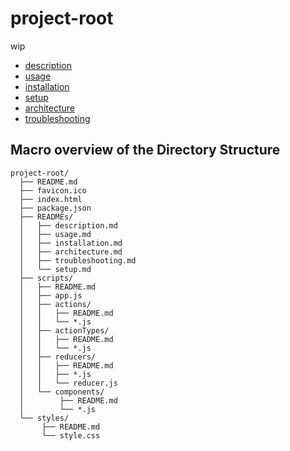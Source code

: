 # project-root
 wip

- [description](https://github.com/seandinwiddie/project-root/READMEs/description.md)
- [usage](https://github.com/seandinwiddie/project-root/READMEs/usage.md)
- [installation](https://github.com/seandinwiddie/project-root/READMEs/installation.md)
- [setup](https://github.com/seandinwiddie/project-root/READMEs/setup.md)
- [architecture](https://github.com/seandinwiddie/project-root/READMEs/architecture.md)
- [troubleshooting](https://github.com/seandinwiddie/project-root/READMEs/troubleshooting.md)



## Macro overview of the Directory Structure
```
project-root/
  ├── README.md
  ├── favicon.ico
  ├── index.html
  ├── package.json
  ├── READMEs/
  │   ├── description.md
  │   ├── usage.md
  │   ├── installation.md
  │   ├── architecture.md
  │   ├── troubleshooting.md
  │   └── setup.md
  ├── scripts/
  │   ├── README.md
  │   ├── app.js
  │   ├── actions/
  │   │   ├── README.md
  │   │   └── *.js
  │   ├── actionTypes/
  │   │   ├── README.md
  │   │   └── *.js
  │   ├── reducers/
  │   │   ├── README.md
  │   │   ├── *.js
  │   │   └── reducer.js
  │   └── components/
  │        ├── README.md
  │        └── *.js
  └── styles/
       ├── README.md
       └── style.css
```
